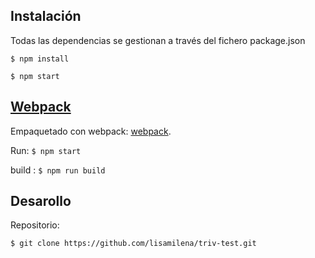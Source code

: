 ## Instalación

Todas las dependencias se gestionan a través del fichero package.json

`$ npm install`

`$ npm start`

## [Webpack](https://webpack.js.org/)

Empaquetado con webpack: [webpack](https://webpack.js.org/concepts/).

Run: `$ npm start`

build : `$ npm run build`

## Desarollo

Repositorio:

`$ git clone https://github.com/lisamilena/triv-test.git`
